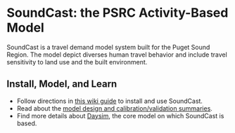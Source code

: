 # SoundCast: the PSRC Activity-Based Model
SoundCast is a travel demand model system built for the Puget Sound Region. The model depict diverses human travel behavior and include travel sensitivity to land use and the built environment.

## Install, Model, and Learn

- Follow directions in [this wiki guide](https://github.com/psrc/soundcast/wiki) to install and use SoundCast.
- Read about the [model design and calibration/validation summaries](https://github.com/psrc/soundcast/wiki/SoundCast-2.0).
- Find more details about [Daysim](https://github.com/RSGInc/DaySim/wiki), the core model on which SoundCast is based.


